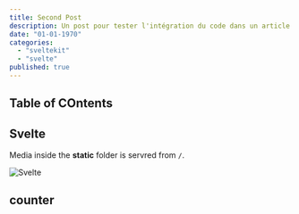```yaml
---
title: Second Post
description: Un post pour tester l'intégration du code dans un article lors du developpement du site
date: "01-01-1970"
categories:
  - "sveltekit"
  - "svelte"
published: true
---
```


<script>
  import Counter from './counter.svelte';
</script>

## Table of COntents

## Svelte

Media inside the **static** folder is servred from ``/``.

![Svelte](/favicon.png)

## counter

<Counter />
